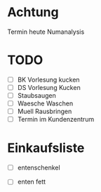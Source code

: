 # Achtung 
Termin heute Numanalysis

# TODO
- [ ] BK Vorlesung kucken 
- [ ] DS Vorlesung Kucken 
- [ ] Staubsaugen 
- [ ] Waesche Waschen
- [ ] Muell Rausbringen
- [ ] Termin im Kundenzentrum

# Einkaufsliste
- [ ] entenschenkel
- [ ] enten fett

